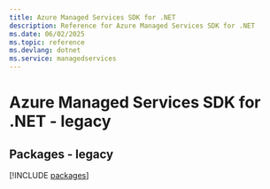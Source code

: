 ```yaml
---
title: Azure Managed Services SDK for .NET
description: Reference for Azure Managed Services SDK for .NET
ms.date: 06/02/2025
ms.topic: reference
ms.devlang: dotnet
ms.service: managedservices
---
```

# Azure Managed Services SDK for .NET - legacy
## Packages - legacy
[!INCLUDE [packages](managed-services-index.md)]